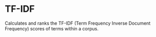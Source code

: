 # TF-IDF
Calculates and ranks the TF-IDF (Term Frequency Inverse Document Frequency) scores of terms within a corpus. 
